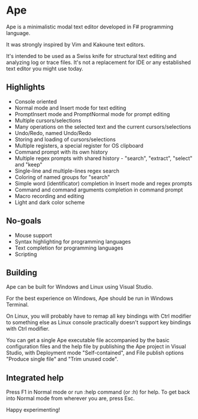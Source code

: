 # Ape
Ape is a minimalistic modal text editor developed in F# programming language.

It was strongly inspired by Vim and Kakoune text editors.

It's intended to be used as a Swiss knife for structural text editing and analyzing log or trace files. It's not a replacement for IDE or any established text editor you might use today.

## Highlights
- Console oriented
- Normal mode and Insert mode for text editing
- PromptInsert mode and PromptNormal mode for prompt editing
- Multiple cursors/selections
- Many operations on the selected text and the current cursors/selections
- Undo/Redo, named Undo/Redo
- Storing and loading of cursors/selections
- Multiple registers, a special register for OS clipboard
- Command prompt with its own history
- Multiple regex prompts with shared history - "search", "extract", "select" and "keep"
- Single-line and multiple-lines regex search
- Coloring of named groups for "search"
- Simple word (identificator) completion in Insert mode and regex prompts
- Command and command arguments completion in command prompt
- Macro recording and editing
- Light and dark color scheme

## No-goals
- Mouse support
- Syntax highlighting for programming languages
- Text completion for programming languages
- Scripting

## Building
Ape can be built for Windows and Linux using Visual Studio.

For the best experience on Windows, Ape should be run in Windows Terminal.

On Linux, you will probably have to remap all key bindings with Ctrl modifier to something else as Linux console practically doesn't support key bindings with Ctrl modifier.

You can get a single Ape executable file accompanied by the basic configuration files and the help file by publishing the Ape project in Visual Studio, with Deployment mode "Self-contained", and File publish options "Produce single file" and "Trim unused code".

## Integrated help
Press F1 in Normal mode or run :help command (or :h) for help. To get back into Normal mode from wherever you are, press Esc.

Happy experimenting!

